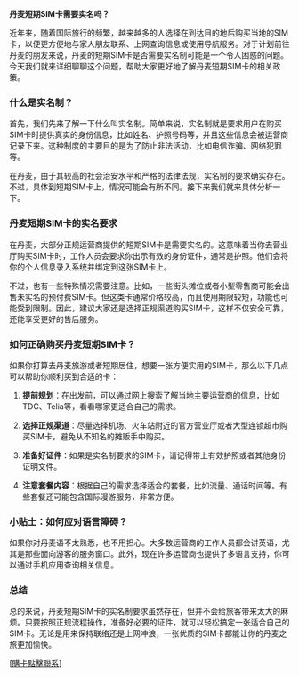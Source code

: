 **丹麦短期SIM卡需要实名吗？**

近年来，随着国际旅行的频繁，越来越多的人选择在到达目的地后购买当地的SIM卡，以便更方便地与家人朋友联系、上网查询信息或使用导航服务。对于计划前往丹麦的朋友来说，丹麦的短期SIM卡是否需要实名制可能是一个令人困惑的问题。今天我们就来详细聊聊这个问题，帮助大家更好地了解丹麦短期SIM卡的相关政策。

### 什么是实名制？

首先，我们先来了解一下什么叫实名制。简单来说，实名制就是要求用户在购买SIM卡时提供真实的身份信息，比如姓名、护照号码等，并且这些信息会被运营商记录下来。这种制度的主要目的是为了防止非法活动，比如电信诈骗、网络犯罪等。

在丹麦，由于其较高的社会治安水平和严格的法律法规，实名制的要求确实存在。不过，具体到短期SIM卡上，情况可能会有所不同。接下来我们就来具体分析一下。

### 丹麦短期SIM卡的实名要求

在丹麦，大部分正规运营商提供的短期SIM卡是需要实名的。这意味着当你去营业厅购买SIM卡时，工作人员会要求你出示有效的身份证件，通常是护照。他们会将你的个人信息录入系统并绑定到这张SIM卡上。

不过，也有一些特殊情况需要注意。比如，一些街头摊位或者小型零售商可能会出售未实名的预付费SIM卡。但这类卡通常价格较高，而且使用期限较短，功能也可能受到限制。因此，建议大家还是选择正规渠道购买SIM卡，这样不仅安全可靠，还能享受更好的售后服务。

### 如何正确购买丹麦短期SIM卡？

如果你打算去丹麦旅游或者短期居住，想要一张方便实用的SIM卡，那么以下几点可以帮助你顺利买到合适的卡：

1. **提前规划**：在出发前，可以通过网上搜索了解当地主要运营商的信息，比如TDC、Telia等，看看哪家更适合自己的需求。
   
2. **选择正规渠道**：尽量选择机场、火车站附近的官方营业厅或者大型连锁超市购买SIM卡，避免从不知名的摊贩手中购买。

3. **准备好证件**：如果是实名制要求的SIM卡，请记得带上有效护照或者其他身份证明文件。

4. **注意套餐内容**：根据自己的需求选择适合的套餐，比如流量、通话时间等。有些套餐还可能包含国际漫游服务，非常方便。

### 小贴士：如何应对语言障碍？

如果你对丹麦语不太熟悉，也不用担心。大多数运营商的工作人员都会讲英语，尤其是那些面向游客的服务窗口。此外，现在许多运营商也提供了多语言支持，你可以通过手机应用查询相关信息。

### 总结

总的来说，丹麦短期SIM卡的实名制要求虽然存在，但并不会给旅客带来太大的麻烦。只要按照正规流程操作，准备好必要的证件，就可以轻松搞定一张适合自己的SIM卡。无论是用来保持联络还是上网冲浪，一张优质的SIM卡都能让你的丹麦之旅更加愉快。

[[購卡點擊聯系](https://t.me/s/esim1088)]